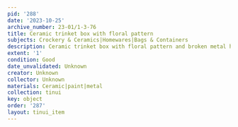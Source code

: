 ```yaml
---
pid: '288'
date: '2023-10-25'
archive_number: 23-01/1-3-76
title: Ceramic trinket box with floral pattern
subjects: Crockery & Ceramics|Homewares|Bags & Containers
description: Ceramic trinket box with floral pattern and broken metal hinge.
extent: '1'
condition: Good
date_unvalidated: Unknown
creator: Unknown
collector: Unknown
materials: Ceramic|paint|metal
collection: tinui
key: object
order: '287'
layout: tinui_item
---
```

